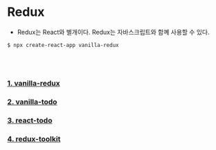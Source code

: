# Redux

- Redux는 React와 별개이다. Redux는 자바스크립트와 함꼐 사용할 수 있다.

```
$ npx create-react-app vanilla-redux
```

<br><br>

### [1. vanilla-redux](https://github.com/yoojh9/redux/tree/main/vanilla-redux)

### [2. vanilla-todo](https://github.com/yoojh9/redux/tree/main/vanilla-todo)

### [3. react-todo](https://github.com/yoojh9/redux/tree/main/react-todo)

### [4. redux-toolkit](https://github.com/yoojh9/redux/tree/main/redux-toolkit)

